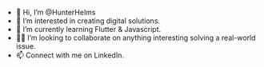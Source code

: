 - 👋 Hi, I’m @HunterHelms
- 👀 I’m interested in creating digital solutions.
- 🌱 I’m currently learning Flutter & Javascript.
- 👨‍💻 I’m looking to collaborate on anything interesting solving a real-world issue.
- 📫 Connect with me on LinkedIn. 

<!---
HunterHelms/HunterHelms is a ✨ special ✨ repository because its `README.md` (this file) appears on your GitHub profile.
You can click the Preview link to take a look at your changes.
--->
